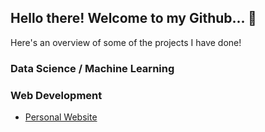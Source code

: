 ## Hello there! Welcome to my Github... :boy:
Here's an overview of some of the projects I have done!

### Data Science / Machine Learning


### Web Development
* [Personal Website](alvanli.github.io)
